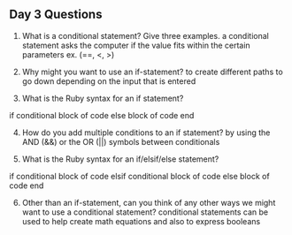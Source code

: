 ## Day 3 Questions

1. What is a conditional statement? Give three examples.
a conditional statement asks the computer if the value fits within the certain parameters
ex. (==, <, >)

2. Why might you want to use an if-statement?
to create different paths to go down depending on the input that is entered

3. What is the Ruby syntax for an if statement?

if conditional
   block of code
else
   block of code
end

4. How do you add multiple conditions to an if statement?
by using the AND (&&) or the OR (||) symbols between conditionals

5. What is the Ruby syntax for an if/elsif/else statement?

if conditional
   block of code
elsif conditional
   block of code
else
   block of code
end

6. Other than an if-statement, can you think of any other ways we might want to use a conditional statement?
conditional statements can be used to help create math equations and also to express booleans
